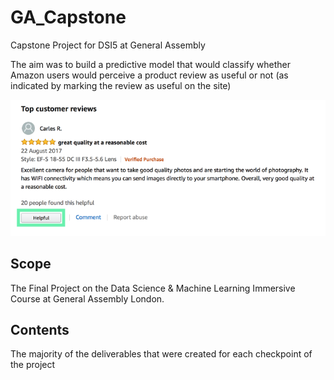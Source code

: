 # GA_Capstone
Capstone Project for DSI5 at General Assembly

The aim was to build a predictive model that would classify whether Amazon users would perceive a product review as useful or not (as indicated by marking the review as useful on the site)

![Image of Customer Review](/images/Review_Image_03.png)



## Scope
The Final Project on the Data Science & Machine Learning Immersive Course at General Assembly London.

## Contents
The majority of the deliverables that were created for each checkpoint of the project
